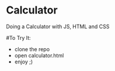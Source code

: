 # Calculator

  Doing a Calculator with JS, HTML and CSS 

#To Try It:

  - clone the repo
  - open calculator.html
  - enjoy ;)
